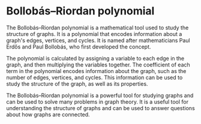 # Bollobás–Riordan polynomial

The Bollobás–Riordan polynomial is a mathematical tool used to study the structure of graphs. It is a polynomial that encodes information about a graph's edges, vertices, and cycles. It is named after mathematicians Paul Erdős and Paul Bollobás, who first developed the concept.

The polynomial is calculated by assigning a variable to each edge in the graph, and then multiplying the variables together. The coefficient of each term in the polynomial encodes information about the graph, such as the number of edges, vertices, and cycles. This information can be used to study the structure of the graph, as well as its properties.

The Bollobás–Riordan polynomial is a powerful tool for studying graphs and can be used to solve many problems in graph theory. It is a useful tool for understanding the structure of graphs and can be used to answer questions about how graphs are connected.

